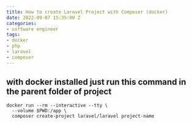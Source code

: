 ```yaml
---
title: How to create Laravel Project with Composer (docker)
date: 2022-09-07 15:35:00 Z
categories:
- software engineer
tags:
- docker
- php
- laravel
- composer
---
```


with docker installed just run this command in the parent folder of project
---


    docker run --rm --interactive --tty \
      --volume $PWD:/app \
      composer create-project laravel/laravel project-name
